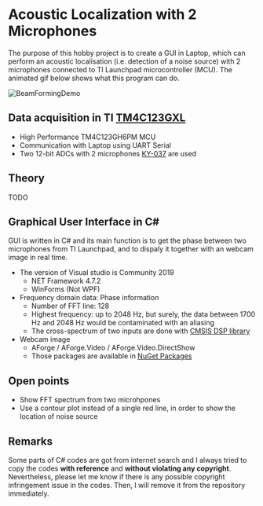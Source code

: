 # Acoustic Localization with 2 Microphones
The purpose of this hobby project is to create a GUI in Laptop, which can perform an acoustic localisation (i.e. detection of a noise source) with 2 microphones connected to TI Launchpad microcontroller (MCU). The animated gif below shows what this program can do.

![BeamFormingDemo](Demo/Beamforming_500Hz.gif)

## Data acquisition in TI [TM4C123GXL](https://www.ti.com/tool/EK-TM4C123GXL)
- High Performance TM4C123GH6PM MCU
- Communication with Laptop using UART Serial
- Two 12-bit ADCs with 2 microphones [KY-037](http://sensorkit.en.joy-it.net/index.php?title=KY-037_Microphone_sensor_module_(high_sensitivity)) are used


## Theory
TODO


## Graphical User Interface in C#
GUI is written in C# and its main function is to get the phase between two microphones from TI Launchpad, and to dispaly it together with an webcam image in real time.
- The version of Visual studio is Community 2019
  - NET Framework 4.7.2
  - WinForms (Not WPF)
- Frequency domain data: Phase information
  - Number of FFT line: 128
  - Highest frequency: up to 2048 Hz, but surely, the data between 1700 Hz and 2048 Hz would be contaminated with an aliasing
  - The cross-spectrum of two inputs are done with [CMSIS DSP library](https://www.ti.com/lit/an/spma041g/spma041g.pdf?ts=1591993440214&ref_url=https%253A%252F%252Fwww.google.de%252F)
- Webcam image
  - AForge / AForge.Video / AForge.Video.DirectShow
  - Those packages are available in [NuGet Packages](https://www.nuget.org/packages/AForge/)

## Open points
- Show FFT spectrum from two microhpones
- Use a contour plot instead of a single red line, in order to show the location of noise source

## Remarks
Some parts of C# codes are got from internet search and I always tried to copy the codes **with reference** and **without violating any copyright**. Nevertheless, please let me know if there is any possible copyright infringement issue in the codes. Then, I will remove it from the repository immediately.
